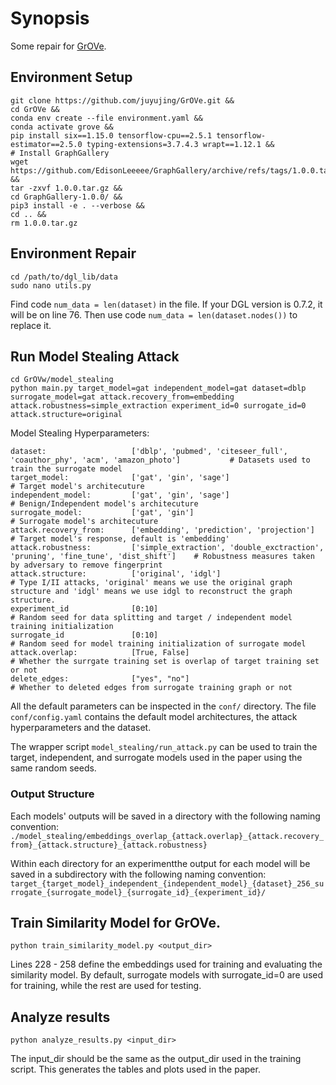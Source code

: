 # Synopsis
Some repair for [GrOVe](https://github.com/ssg-research/GrOVe).

## Environment Setup
```
git clone https://github.com/juyujing/GrOVe.git &&
cd GrOVe &&
conda env create --file environment.yaml &&
conda activate grove && 
pip install six==1.15.0 tensorflow-cpu==2.5.1 tensorflow-estimator==2.5.0 typing-extensions=3.7.4.3 wrapt==1.12.1 &&
# Install GraphGallery
wget https://github.com/EdisonLeeeee/GraphGallery/archive/refs/tags/1.0.0.tar.gz && 
tar -zxvf 1.0.0.tar.gz && 
cd GraphGallery-1.0.0/ &&
pip3 install -e . --verbose &&
cd .. &&
rm 1.0.0.tar.gz
```
## Environment Repair
```
cd /path/to/dgl_lib/data
sudo nano utils.py
```
Find code ```num_data = len(dataset)``` in the file. If your DGL version is 0.7.2, it will be on line 76.
Then use code ```num_data = len(dataset.nodes())``` to replace it.


## Run Model Stealing Attack
```
cd GrOVw/model_stealing
python main.py target_model=gat independent_model=gat dataset=dblp surrogate_model=gat attack.recovery_from=embedding attack.robustness=simple_extraction experiment_id=0 surrogate_id=0 attack.structure=original
```

Model Stealing Hyperparameters:
```
dataset:                   ['dblp', 'pubmed', 'citeseer_full', 'coauthor_phy', 'acm', 'amazon_photo']           # Datasets used to train the surrogate model
target_model:              ['gat', 'gin', 'sage']                                                               # Target model's architecuture
independent_model:         ['gat', 'gin', 'sage']                                                               # Benign/Independent model's architecuture
surrogate_model:           ['gat', 'gin']                                                                       # Surrogate model's architecuture
attack.recovery_from:      ['embedding', 'prediction', 'projection']                                            # Target model's response, default is 'embedding'
attack.robustness:         ['simple_extraction', 'double_exctraction', 'pruning', 'fine_tune', 'dist_shift']    # Robustness measures taken by adversary to remove fingerprint
attack.structure:          ['original', 'idgl']                                                                 # Type I/II attacks, 'original' means we use the original graph structure and 'idgl' means we use idgl to reconstruct the graph structure.
experiment_id              [0:10]                                                                               # Random seed for data splitting and target / independent model training initialization
surrogate_id               [0:10]                                                                               # Random seed for model training initialization of surrogate model
attack.overlap:            [True, False]                                                                        # Whether the surrgate training set is overlap of target training set or not
delete_edges:              ["yes", "no"]                                                                        # Whether to deleted edges from surrogate training graph or not
```

All the default parameters can be inspected in the ```conf/``` directory. The file ```conf/config.yaml``` contains the default model architectures, the attack hyperparameters and the dataset.

The wrapper script ```model_stealing/run_attack.py``` can be used to train the target, independent, and surrogate models used in the paper using the same random seeds. 

### Output Structure
Each models' outputs will be saved in a directory with the following naming convention: ```./model_stealing/embeddings_overlap_{attack.overlap}_{attack.recovery_from}_{attack.structure}_{attack.robustness}```

Within each directory for an experimentthe output for each model will be saved in a subdirectory with the following naming convention: ```target_{target_model}_independent_{independent_model}_{dataset}_256_surrogate_{surrogate_model}_{surrogate_id}_{experiment_id}/```

## Train Similarity Model for GrOVe.
```
python train_similarity_model.py <output_dir>
```

Lines 228 - 258 define the embeddings used for training and evaluating the similarity model. By default, surrogate models with surrogate_id=0 are used for training, while the rest are used for testing.

## Analyze results
```
python analyze_results.py <input_dir>
```

The input_dir should be the same as the output_dir used in the training script. This generates the tables and plots used in the paper.
